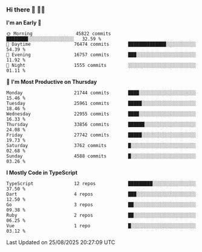 ### Hi there 👋 🧑‍💻



<!--START_SECTION:waka-->
**I'm an Early 🐤** 

```text
🌞 Morning                45822 commits       ████████░░░░░░░░░░░░░░░░░   32.59 % 
🌆 Daytime                76474 commits       ██████████████░░░░░░░░░░░   54.39 % 
🌃 Evening                16757 commits       ███░░░░░░░░░░░░░░░░░░░░░░   11.92 % 
🌙 Night                  1555 commits        ░░░░░░░░░░░░░░░░░░░░░░░░░   01.11 % 
```
📅 **I'm Most Productive on Thursday** 

```text
Monday                   21744 commits       ████░░░░░░░░░░░░░░░░░░░░░   15.46 % 
Tuesday                  25961 commits       █████░░░░░░░░░░░░░░░░░░░░   18.46 % 
Wednesday                22955 commits       ████░░░░░░░░░░░░░░░░░░░░░   16.33 % 
Thursday                 33856 commits       ██████░░░░░░░░░░░░░░░░░░░   24.08 % 
Friday                   27742 commits       █████░░░░░░░░░░░░░░░░░░░░   19.73 % 
Saturday                 3762 commits        █░░░░░░░░░░░░░░░░░░░░░░░░   02.68 % 
Sunday                   4588 commits        █░░░░░░░░░░░░░░░░░░░░░░░░   03.26 % 
```


**I Mostly Code in TypeScript** 

```text
TypeScript               12 repos            █████████░░░░░░░░░░░░░░░░   37.50 % 
Dart                     4 repos             ███░░░░░░░░░░░░░░░░░░░░░░   12.50 % 
Go                       3 repos             ██░░░░░░░░░░░░░░░░░░░░░░░   09.38 % 
Ruby                     2 repos             ██░░░░░░░░░░░░░░░░░░░░░░░   06.25 % 
Vue                      1 repo              █░░░░░░░░░░░░░░░░░░░░░░░░   03.12 % 
```




 Last Updated on 25/08/2025 20:27:09 UTC
<!--END_SECTION:waka-->


